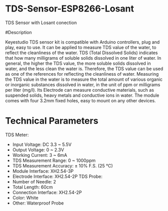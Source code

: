 # TDS-Sensor-ESP8266-Losant
TDS Sensor with Losant conection

#Description

Keyestudio TDS sensor kit is compatible with Arduino controllers, plug and play, easy to use. It can be applied to measure TDS value of the water, to reflect the cleanliness of the water. TDS (Total Dissolved Solids) indicates that how many milligrams of soluble solids dissolved in one liter of water. In general, the higher the TDS value, the more soluble solids dissolved in water, and the less clean the water is. Therefore, the TDS value can be used as one of the references for reflecting the cleanliness of water. Measuring the TDS value in the water is to measure the total amount of various organic or inorganic substances dissolved in water, in the unit of ppm or milligrams per liter (mg/l). Its Electrode can measure conductive materials, such as suspended solids, heavy metals and conductive ions in water. The module comes with four 3.2mm fixed holes, easy to mount on any other devices.

# Technical Parameters

TDS Meter:
- Input Voltage: DC 3.3 ~ 5.5V
- Output Voltage: 0 ~ 2.3V
- Working Current: 3 ~ 6mA
- TDS Measurement Range: 0 ~ 1000ppm
- TDS Measurement Accuracy: ± 10% F.S. (25 ℃)
- Module Interface: XH2.54-3P
- Electrode Interface: XH2.54-2P
TDS Probe:
- Number of Needle: 2
- Total Length: 60cm
- Connection Interface: XH2.54-2P
- Color: White
- Other: Waterproof Probe
